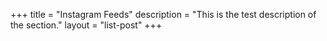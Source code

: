 +++
title = "Instagram Feeds"
description = "This is the test description of the section."
layout = "list-post"
+++
